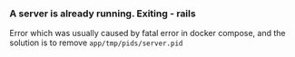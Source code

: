 
### A server is already running. Exiting - rails
Error which was usually caused by fatal error in docker compose, and the solution is to remove `app/tmp/pids/server.pid`
